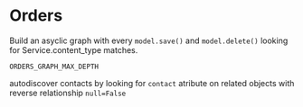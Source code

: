 Orders
======

Build an asyclic graph with every `model.save()` and `model.delete()` looking for Service.content_type matches. 

`ORDERS_GRAPH_MAX_DEPTH`

autodiscover contacts by looking for `contact` atribute on related objects with reverse relationship `null=False`
